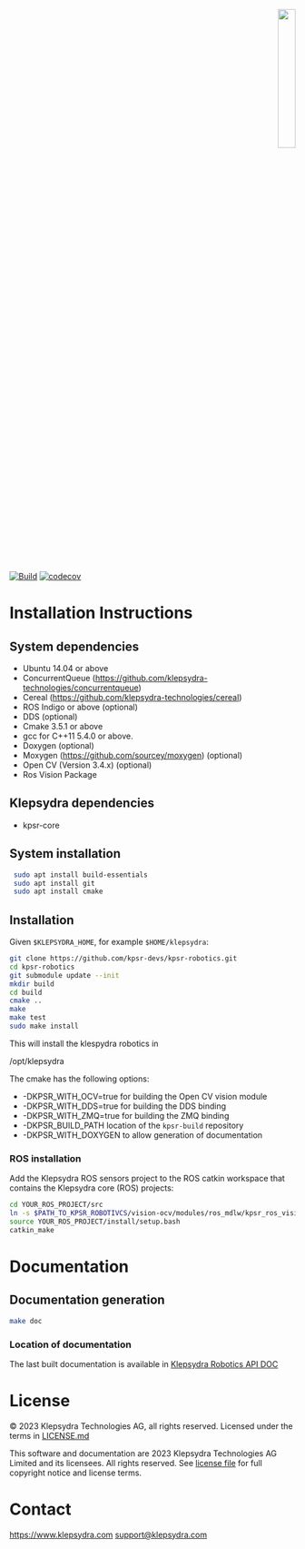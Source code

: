<p align="right">
  <img width="25%" height="25%"src="./images/klepsydra_logo.jpg">
</p>

[![Build](https://github.com/klepsydra-technologies/kpsr-robotics/actions/workflows/push.yml/badge.svg)](https://github.com/klepsydra-technologies/kpsr-robotics/actions/workflows/push.yml) [![codecov](https://codecov.io/gh/klepsydra-technologies/kpsr-robotics/branch/main/graph/badge.svg?token=PDALQNPJRD)](https://codecov.io/gh/klepsydra-technologies/kpsr-robotics)

# Installation Instructions

## System dependencies

* Ubuntu 14.04 or above
* ConcurrentQueue (<https://github.com/klepsydra-technologies/concurrentqueue>)
* Cereal (<https://github.com/klepsydra-technologies/cereal>)
* ROS Indigo or above (optional)
* DDS (optional)
* Cmake 3.5.1 or above
* gcc for C++11 5.4.0 or above.
* Doxygen (optional)
* Moxygen (<https://github.com/sourcey/moxygen>) (optional)
* Open CV (Version 3.4.x) (optional)
* Ros Vision Package

## Klepsydra dependencies

* kpsr-core

## System installation

```bash
 sudo apt install build-essentials
 sudo apt install git
 sudo apt install cmake
```

## Installation

Given ```$KLEPSYDRA_HOME```, for example ```$HOME/klepsydra```:

``` bash
git clone https://github.com/kpsr-devs/kpsr-robotics.git
cd kpsr-robotics
git submodule update --init
mkdir build
cd build
cmake ..
make
make test
sudo make install
```

This will install the klespydra robotics in

 /opt/klepsydra

The cmake has the following options:

* -DKPSR_WITH_OCV=true for building the Open CV vision module
* -DKPSR_WITH_DDS=true for building the DDS binding
* -DKPSR_WITH_ZMQ=true for building the ZMQ binding
* -DKPSR_BUILD_PATH location of the ```kpsr-build``` repository
* -DKPSR_WITH_DOXYGEN to allow generation of documentation

### ROS installation

Add the Klepsydra ROS sensors project to the ROS catkin workspace that contains the Klepsydra core (ROS) projects:

```bash
cd YOUR_ROS_PROJECT/src
ln -s $PATH_TO_KPSR_ROBOTIVCS/vision-ocv/modules/ros_mdlw/kpsr_ros_vision_ocv
source YOUR_ROS_PROJECT/install/setup.bash
catkin_make
```

# Documentation

## Documentation generation

```bash
make doc
```

### Location of documentation

The last built documentation is available in [Klepsydra Robotics API DOC](./api-doc/)

# License

&copy; 2023 Klepsydra Technologies AG, all rights reserved. Licensed under the terms in [LICENSE.md](./LICENSE.md)

This software and documentation are 2023 Klepsydra Technologies AG
Limited and its licensees. All rights reserved. See [license file](./LICENSE.md) for full copyright notice and license terms.

# Contact

<https://www.klepsydra.com>
support@klepsydra.com
